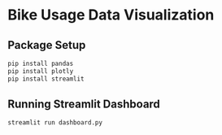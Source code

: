 # Bike Usage Data Visualization

## Package Setup

```bash
pip install pandas
pip install plotly
pip install streamlit
```

## Running Streamlit Dashboard

```bash
streamlit run dashboard.py
```

